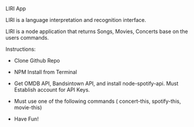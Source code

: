 LIRI App

LIRI is a language interpretation and recognition interface. 

LIRI is a node application that returns Songs, Movies, Concerts base on the users commands.

Instructions:

- Clone Github Repo

- NPM Install from Terminal

- Get OMDB API, Bandsintown API, and install node-spotify-api. Must Establish account for API Keys.

- Must use one of the following commands ( concert-this, spotify-this, movie-this)

- Have Fun! 



